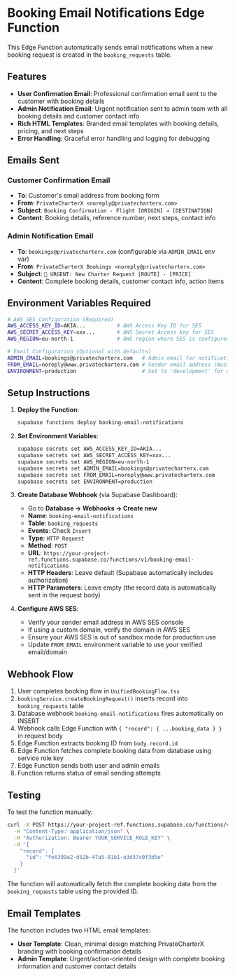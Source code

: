 # Booking Email Notifications Edge Function

This Edge Function automatically sends email notifications when a new booking request is created in the `booking_requests` table.

## Features

- **User Confirmation Email**: Professional confirmation email sent to the customer with booking details
- **Admin Notification Email**: Urgent notification sent to admin team with all booking details and customer contact info
- **Rich HTML Templates**: Branded email templates with booking details, pricing, and next steps
- **Error Handling**: Graceful error handling and logging for debugging

## Emails Sent

### Customer Confirmation Email
- **To**: Customer's email address from booking form
- **From**: `PrivateCharterX <noreply@privatecharterx.com>`
- **Subject**: `Booking Confirmation - Flight [ORIGIN] → [DESTINATION]`
- **Content**: Booking details, reference number, next steps, contact info

### Admin Notification Email
- **To**: `bookings@privatecharterx.com` (configurable via `ADMIN_EMAIL` env var)
- **From**: `PrivateCharterX Bookings <noreply@privatecharterx.com>`
- **Subject**: `🚁 URGENT: New Charter Request [ROUTE] - [PRICE]`
- **Content**: Complete booking details, customer contact info, action items

## Environment Variables Required

```bash
# AWS SES Configuration (Required)
AWS_ACCESS_KEY_ID=AKIA...          # AWS Access Key ID for SES
AWS_SECRET_ACCESS_KEY=xxx...       # AWS Secret Access Key for SES
AWS_REGION=eu-north-1              # AWS region where SES is configured

# Email Configuration (Optional with defaults)
ADMIN_EMAIL=bookings@privatecharterx.com   # Admin email for notifications
FROM_EMAIL=noreply@www.privatecharterx.com # Sender email address (must be verified in AWS SES)
ENVIRONMENT=production                     # Set to 'development' for detailed error messages
```

## Setup Instructions

1. **Deploy the Function**:
   ```bash
   supabase functions deploy booking-email-notifications
   ```

2. **Set Environment Variables**:
   ```bash
   supabase secrets set AWS_ACCESS_KEY_ID=AKIA...
   supabase secrets set AWS_SECRET_ACCESS_KEY=xxx...
   supabase secrets set AWS_REGION=eu-north-1
   supabase secrets set ADMIN_EMAIL=bookings@privatecharterx.com
   supabase secrets set FROM_EMAIL=noreply@www.privatecharterx.com
   supabase secrets set ENVIRONMENT=production
   ```

3. **Create Database Webhook** (via Supabase Dashboard):
   - Go to **Database → Webhooks → Create new**
   - **Name**: `booking-email-notifications`
   - **Table**: `booking_requests`
   - **Events**: Check `Insert`
   - **Type**: `HTTP Request`
   - **Method**: `POST`
   - **URL**: `https://your-project-ref.functions.supabase.co/functions/v1/booking-email-notifications`
   - **HTTP Headers**: Leave default (Supabase automatically includes authorization)
   - **HTTP Parameters**: Leave empty (the record data is automatically sent in the request body)

4. **Configure AWS SES**:
   - Verify your sender email address in AWS SES console
   - If using a custom domain, verify the domain in AWS SES
   - Ensure your AWS SES is out of sandbox mode for production use
   - Update `FROM_EMAIL` environment variable to use your verified email/domain

## Webhook Flow

1. User completes booking flow in `UnifiedBookingFlow.tsx`
2. `bookingService.createBookingRequest()` inserts record into `booking_requests` table
3. Database webhook `booking-email-notifications` fires automatically on INSERT
4. Webhook calls Edge Function with `{ "record": { ...booking_data } }` in request body
5. Edge Function extracts booking ID from `body.record.id`
6. Edge Function fetches complete booking data from database using service role key
7. Edge Function sends both user and admin emails
8. Function returns status of email sending attempts

## Testing

To test the function manually:

```bash
curl -X POST https://your-project-ref.functions.supabase.co/functions/v1/booking-email-notifications \
  -H "Content-Type: application/json" \
  -H "Authorization: Bearer YOUR_SERVICE_ROLE_KEY" \
  -d '{
    "record": {
      "id": "fe6399a2-d52b-47a5-81b1-a3d37c0f3d5e"
    }
  }'
```

The function will automatically fetch the complete booking data from the `booking_requests` table using the provided ID.

## Email Templates

The function includes two HTML email templates:

- **User Template**: Clean, minimal design matching PrivateCharterX branding with booking confirmation details
- **Admin Template**: Urgent/action-oriented design with complete booking information and customer contact details